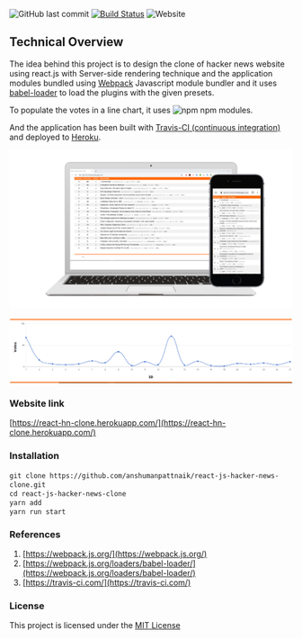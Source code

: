 ![GitHub last commit](https://img.shields.io/github/last-commit/anshumanpattnaik/react-js-hacker-news-clone) [![Build Status](https://travis-ci.com/anshumanpattnaik/react-js-hacker-news-clone.svg?token=SNk9QbPWYh7aHsuu4BXB&branch=master)](https://travis-ci.com/anshumanpattnaik/react-js-hacker-news-clone) ![Website](https://img.shields.io/website?url=https%3A%2F%2Freact-hn-clone.herokuapp.com%2F)

## Technical Overview

The idea behind this project is to design the clone of hacker news website using react.js with Server-side rendering technique and the application modules bundled using [Webpack](https://webpack.js.org/) Javascript module bundler and it uses [babel-loader](https://webpack.js.org/loaders/babel-loader/) to load the plugins with the given presets. 

To populate the votes in a line chart, it uses ![npm](https://img.shields.io/npm/v/react-chartkick?label=react-chartkick) npm modules.

And the application has been built with [Travis-CI (continuous integration)](https://travis-ci.com/) and deployed to [Heroku](https://react-hn-clone.herokuapp.com/).

<img src="screenshot/thumbnail.png"/>

<p>
    <img src="screenshot/votes_graph.PNG"/>
</p>

### Website link
[https://react-hn-clone.herokuapp.com/](https://react-hn-clone.herokuapp.com/)

### Installation
````````````````````````````````````````````````````````````````````````````
git clone https://github.com/anshumanpattnaik/react-js-hacker-news-clone.git
cd react-js-hacker-news-clone
yarn add
yarn run start
````````````````````````````````````````````````````````````````````````````

### References
1. [https://webpack.js.org/](https://webpack.js.org/)
2. [https://webpack.js.org/loaders/babel-loader/](https://webpack.js.org/loaders/babel-loader/)
3. [https://travis-ci.com/](https://travis-ci.com/)

### License
This project is licensed under the [MIT License](LICENSE)

